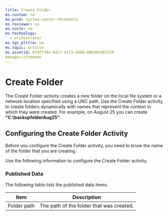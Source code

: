 ```yaml
---
title: Create Folder
ms.custom: na
ms.prod: system-center-threshold
ms.reviewer: na
ms.suite: na
ms.technology: 
  - orchestrator
ms.tgt_pltfrm: na
ms.topic: article
ms.assetid: 8fdf738a-6dc7-4173-a940-406d9cb81729
manager:cfreeman
---
```

# Create Folder
The Create Folder activity creates a new folder on the local file system or a network location specified using a UNC path. Use the Create Folder activity to create folders dynamically with names that represent the context in which they were created. For example, on August 25 you can create **"C:\\backupfolderAug25"**.  
  
## Configuring the Create Folder Activity  
Before you configure the Create Folder activity, you need to know the name of the folder that you are creating.  
  
Use the following information to configure the Create Folder activity.  
  
### Published Data  
The following table lists the published data items.  
  
|Item|Description|  
|--------|---------------|  
|Folder path|The path of the folder that was created.|  
  
